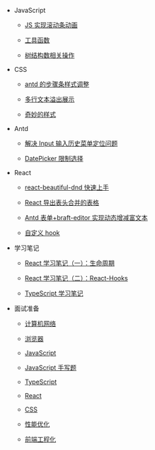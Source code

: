 - JavaScript

  - [JS 实现滚动条动画](JavaScript/JS实现滚动条动画.md)

  - [工具函数](JavaScript/工具函数.md)

  - [树结构数相关操作](JavaScript/树结构数据相关操作.md)

- CSS

  - [antd 的步骤条样式调整](CSS/antd的步骤条样式调整.md)

  - [多行文本溢出展示](CSS/多行文本溢出展示.md)

  - [奇妙的样式](CSS/奇妙的样式.md)

- Antd

  - [解决 Input 输入历史菜单定位问题](Antd/解决Input输入历史菜单定位问题.md)

  - [DatePicker 限制选择](Antd/DatePicker限制选择.md)

- React

  - [react-beautiful-dnd 快速上手](React/react-beautiful-dnd快速上手.md)

  - [React 导出表头合并的表格](React/React导出表头合并的表格.md)

  - [Antd 表单+braft-editor 实现动态增减富文本](React/Antd表单+braft-editor实现动态增减富文本.md)

  - [自定义 hook](React/自定义hook.md)

- 学习笔记

  - [React 学习笔记（一）：生命周期](学习笔记/React学习笔记（一）：生命周期.md)

  - [React 学习笔记（二）：React-Hooks](学习笔记/React学习笔记（二）：React-Hooks.md)

  - [TypeScript 学习笔记](学习笔记/TypeScript学习笔记.md)

- 面试准备

  - [计算机网络](面试准备/计算机网络.md)

  - [浏览器](面试准备/浏览器.md)

  - [JavaScript](面试准备/JavaScript.md)

  - [JavaScript 手写题](面试准备/JavaScript手写题.md)

  - [TypeScript](面试准备/TypeScript.md)

  - [React](面试准备/React.md)

  <!-- - [非技术方面](面试准备/非技术方面.md) -->

  - [CSS](面试准备/CSS.md)

  - [性能优化](面试准备/性能优化.md)

  - [前端工程化](面试准备/前端工程化.md)
